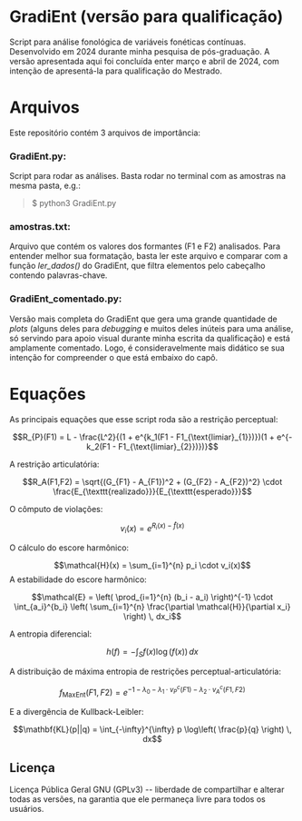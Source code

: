 
# GradiEnt (versão para qualificação)

Script para análise fonológica de variáveis fonéticas contínuas. Desenvolvido em 2024 durante minha pesquisa de pós-graduação. A versão apresentada aqui foi concluída enter março e abril de 2024, com intenção de apresentá-la para qualificação do Mestrado.

# Arquivos
Este repositório contém 3 arquivos de importância:

### GradiEnt.py:

Script para rodar as análises. Basta rodar no terminal com as amostras na mesma pasta, e.g.:

> $ python3 GradiEnt.py


### amostras.txt:

Arquivo que contém os valores dos formantes (F1 e F2) analisados. Para entender melhor sua formatação, basta ler este arquivo e comparar com a função *ler_dados()* do GradiEnt, que filtra elementos pelo cabeçalho contendo palavras-chave.

### GradiEnt_comentado.py:

Versão mais completa do GradiEnt que gera uma grande quantidade de *plots* (alguns deles para *debugging* e muitos deles inúteis para uma análise, só servindo para apoio visual durante minha escrita da qualificação) e está amplamente comentado. Logo, é consideravelmente mais didático se sua intenção for compreender o que está embaixo do capô.

# Equações

As principais equações que esse script roda são a restrição perceptual:

$$R_{P}(F1) = L - \frac{L^2}{(1 + e^{k_1(F1 - F1_{\text{limiar}_{1}})})(1 + e^{-k_2(F1 - F1_{\text{limiar}_{2}})})}$$

A restrição articulatória:

$$R_A(F1,F2) = \sqrt{(G_{F1} - A_{F1})^2 + (G_{F2} - A_{F2})^2} \cdot \frac{E_{\texttt{realizado}}}{E_{\texttt{esperado}}}$$

O cômputo de violações:

$$v_i(x) = e^{R_i(x)-\hat{f}(x)}$$

O cálculo do escore harmônico:

$$\mathcal{H}(x) = \sum_{i=1}^{n} p_i \cdot v_i(x)$$
A estabilidade do escore harmônico:

$$\mathcal{E} = \left( \prod_{i=1}^{n} (b_i - a_i) \right)^{-1} \cdot \int_{a_i}^{b_i} \left( \sum_{i=1}^{n} \frac{\partial \mathcal{H}}{\partial x_i} \right)  \, dx_i$$

A entropia diferencial:

$$h(f) = - \int_S f(x) \log(f(x)) \, dx$$

A distribuição de máxima entropia de restrições perceptual-articulatória:

$$f_{\text{MaxEnt}}(F1,F2) = e^{- 1 - \lambda_0 - \lambda_1 \cdot v^c_P(F1) - \lambda_2 \cdot v^c_A(F1,F2)}$$

E a divergência de Kullback-Leibler:

$$\mathbf{KL}(p||q) = \int_{-\infty}^{\infty} p \log\left( \frac{p}{q} \right) \, dx$$

## Licença

Licença Pública Geral GNU (GPLv3) -- liberdade de compartilhar e alterar todas as versões, na garantia que ele permaneça livre para todos os usuários.
